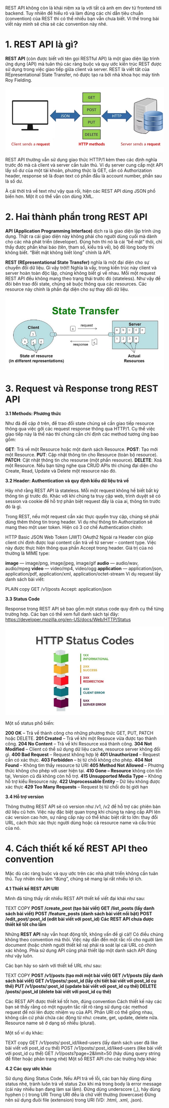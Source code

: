 REST API không còn là khái niệm xa lạ với tất cả anh em dev từ frontend tới backend.
Tuy nhiên để hiểu rõ và làm đúng các chỉ dẫn tiêu chuẩn (convention) của REST thì có thể nhiều bạn vẫn chưa biết. Vì thế trong bài viết này mình sẽ chia sẻ các convention này nhé.

# 1. REST API là gì?

**REST API** (còn được biết với tên gọi RESTful API) là một giao diện lập trình ứng dụng (API) mà tuân thủ các ràng buộc và quy ước kiến trúc REST được sử dụng trong việc giao tiếp giữa client và server. 
REST là viết tắt của REpresentational State Transfer, nó được tạo ra bởi nhà khoa học máy tính Roy Fielding.

![rest1](https://github.com/lean2708/Learn_Spring_Boot/blob/master/docs/rest.jpg?raw=true)

REST API thường vẫn sử dụng giao thức HTTP/1 kèm theo các định nghĩa trước đó mà cả client và server cần tuân thủ. Ví dụ server cung cấp một API lấy số dư của một tài khoản, phương thức là GET, cần có Authorization header, response sẽ là đoạn text có phần đầu là account number, phần sau là số dư.

À cái thời trả về text như vậy qua rồi, hiện các REST API dùng JSON phổ biến hơn. Một ít có thể vẫn còn dùng XML.

# 2. Hai thành phần trong REST API
**API (Application Programming Interface)** dịch ra là giao diện lập trình ứng dụng. Thật ra cái giao diện này không phải cho người dùng cuối mà dành cho các nhà phát triển (developer). Đúng hơn thì nó là cái “bề mặt” thôi, chỉ thấy được phần khai báo (tên, tham số, kiểu trả về), bộ đồ lòng body thì không biết. “Biết mặt không biết lòng” chính là API.

**REST (REpresentational State Transfer)** nghĩa là một đại diện cho sự chuyển đổi dữ liệu. Gì vậy trời!! Nghĩa là vầy, trong kiến trúc này client và server hoàn toàn độc lập, chúng không biết gì về nhau. Mỗi một request REST API đều không mang theo trạng thái trước đó (stateless). Như vậy để đôi bên trao đổi state, chúng sẽ buộc thông qua các resources. Các resource này chính là phần đại diện cho sự thay đổi dữ liệu.

![rest2](https://github.com/lean2708/Learn_Spring_Boot/blob/master/docs/rest2.jpg?raw=true)

# 3. Request và Response trong REST API

**3.1 Methods: Phương thức**

Như đã đề cập ở trên, để trao đổi state chúng sẽ cần giao tiếp resource thông qua việc gởi các request response thông qua HTTP/1. Cụ thể việc giao tiếp này là thế nào thì chúng cần chỉ định các method tương ứng bao gồm:

**GET**: Trả về một Resource hoặc một danh sách Resource.
**POST**: Tạo mới một Resource.
**PUT**: Cập nhật thông tin cho Resource (toàn bộ resource).
**PATCH**: Cật nhật thông tin cho resourse (một phần resource).
**DELETE**: Xoá một Resource.
Nếu bạn từng nghe qua CRUD APIs thì chúng đại diện cho Create, Read, Update và Delete một resource nào đó.

**3.2 Header: Authentication và quy định kiểu dữ liệu trả về**

Hãy nhớ rằng REST API là stateless. Mỗi một request không hề biết bất kỳ thông tin gì trước đó. Khác với khi chúng ta truy cập web, trình duyệt sẽ có session và cookie để hỗ trợ phân biệt request đấy là của ai, thông tin trước đó là gì.

Trong REST, nếu một request cần xác thực quyền truy cập, chúng sẽ phải dùng thêm thông tin trong header. Ví dụ như thông tin Authorization sẽ mang theo một user token. Hiện có 3 cơ chế Authentication chính:

HTTP Basic
JSON Web Token (JWT)
OAuth2
Ngoài ra Header còn giúp client chỉ định được loại content cần trả về từ server – content type. Việc này được thực hiện thông qua phần Accept trong header. Giá trị của nó thường là MIME type:

**image** — image/png, image/jpeg, image/gif
**audio** — audio/wav, audio/mpeg
**video** — video/mp4, video/ogg
**application** — application/json, application/pdf, application/xml, application/octet-stream
Ví dụ request lấy danh sách bài viết:

PLAIN
copy
GET /v1/posts
Accept: application/json

**3.3 Status Code**

Response trong REST API sẽ bao gồm một status code quy định cụ thể từng trường hơp. Các bạn có thể xem full danh sách tại đây: https://developer.mozilla.org/en-US/docs/Web/HTTP/Status

![rest3](https://github.com/lean2708/Learn_Spring_Boot/blob/master/docs/rest3.jpg?raw=true)

Một số status phổ biến:

**200 OK** – Trả về thành công cho những phương thức GET, PUT, PATCH hoặc DELETE.
**201 Created** – Trả về khi một Resouce vừa được tạo thành công.
**204 No Content** – Trả về khi Resource xoá thành công.
**304 Not Modified** – Client có thể sử dụng dữ liệu cache, resource server không đổi gì.
**400 Bad Request** – Request không hợp lệ
**401 Unauthorized** – Request cần có xác thực.
**403 Forbidden** – bị từ chối không cho phép.
**404 Not Found** – Không tìm thấy resource từ URI
**405 Method Not Allowed** – Phương thức không cho phép với user hiện tại.
**410 Gone – Resource** không còn tồn tại, Version cũ đã không còn hỗ trợ.
**415 Unsupported Media Type** – Không hỗ trợ kiểu Resource này.
**422 Unprocessable Entity** – Dữ liệu không được xác thực
**429 Too Many Requests** – Request bị từ chối do bị giới hạn

**3.4 Hỗ trợ version**

Thông thường REST API sẽ có version như /v1, /v2 để hỗ trợ các phiên bản dữ liệu cũ hơn. Việc này đặc biệt quan trọng khi chúng ta nâng cấp API lên các version cao hơn, sự nâng cấp này có thể khác biệt rất to lớn: thay đổi URL, cách thức xác thực người dùng hoặc cả resource name và cấu trúc của nó.

# 4. Cách thiết kế kế REST API theo convention
Mặc dù các ràng buộc và quy ước trên các nhà phát triển không cần tuân thủ. Tuy nhiên nếu làm “đúng”, chúng sẽ mang lại rất nhiều lợi ích.

**4.1 Thiết kế REST API URI**

Mình đã từng thấy rất nhiều REST API thiết kế viết đại khái như sau:

TEXT
COPY
**POST /create_post (tạo bài viết)
GET /list_posts (lấy danh sách bài viết)
POST /feature_posts (danh sách bài viết nổi bật)
POST /edit_post/:post_id (edit bài viết với post_id)
Các REST API chưa được thiết kế tốt cho lắm**

Những **REST API** này vẫn hoạt động tốt, không vấn đề gì cả!! Có điều chúng không theo convention mà thôi. Việc này dẫn đến một rắc rối cho người làm document (hoặc chính người thiết kế ra) phải rà soát lại cái URL có chính xác không. Phía sử dụng API cũng phải thiết lập một danh sách API đúng như vậy luôn.

Các bạn hãy so sánh với thiết kế URL như sau:

TEXT
COPY
**POST /v1/posts (tạo mới một bài viết)
GET /v1/posts (lấy danh sách bài viết)
GET /v1/posts/:post_id (lấy chi tiết bài viết với post_id cụ thể)
PUT /v1/posts/:post_id (update bài viết với post_id cụ thể)
DELETE /posts/:post_id (delete bài viết với post_id cụ thể)**

Các REST API được thiết kế tốt hơn, đúng convention
Cách thiết kế này các bạn sẽ thấy rằng có một nguyên tắc rất rõ ràng sử dụng các method request để nói lên được nhiệm vụ của API. Phần URI có thể giống nhau, không cần cứ phải chứa các động từ như: create, get, update, delete nữa. Resource name sẽ ở dạng số nhiều (plural).

Một số ví dụ khác:

TEXT
copy
GET /v1/posts/:post_id/liked-users (lấy danh sách user đã like bài viết với post_id cụ thể)
POST /v1/posts/:post_id/liked-users (like bài viết với post_id cụ thể)
GET /v1/posts?page=2&limit=50 (hãy dùng query string để filter hoặc phân trang nhé)
Một số REST API cho các trường hợp khác

**4.2 Các quy ước khác**

Sử dụng đúng Status Code. Nếu API trả về lỗi, các bạn hãy dùng đúng status nhé, tránh luôn trả về status 2xx khi mà trong body là error message (cái này nhiều bạn đang làm sai lắm).
Đừng dùng underscore (_), hãy dùng hyphen (-) trong URI
Trong URI đều là chữ viết thường (lowercase)
Đừng nên sử dụng đuôi file (extension) trong URI (VD: .html, .xml, .json).


